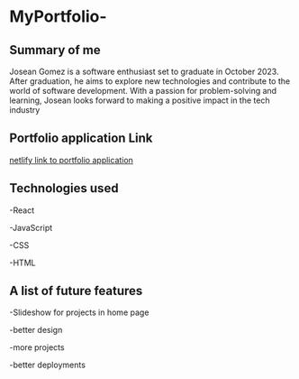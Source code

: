 # MyPortfolio-

## Summary of me 
Josean Gomez is a software enthusiast set to graduate in October 2023. After graduation, he aims to explore new technologies and contribute to  the world of software development. With a passion for problem-solving and learning, Josean looks forward to making a positive impact in the tech industry


## Portfolio application Link
[netlify link to portfolio application](https://portfoliojosean.netlify.app/)

## Technologies used
-React

-JavaScript

-CSS

-HTML

## A list of future features
-Slideshow for projects in home page

-better design 

-more  projects

-better deployments
